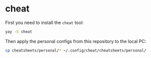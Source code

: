 # cheat

First you need to install the `cheat` tool:

```sh
yay -S cheat
```

Then apply the personal configs from this repository to the local PC:

```sh
cp cheatsheets/personal/* ~/.config/cheat/cheatsheets/personal/
```
